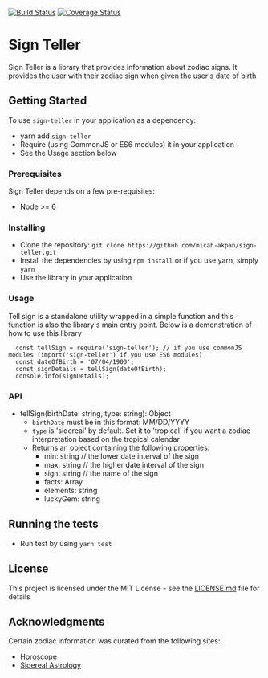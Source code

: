 [![Build Status](https://travis-ci.org/micah-akpan/sign-teller.svg?branch=develop)](https://travis-ci.org/micah-akpan/sign-teller) [![Coverage Status](https://coveralls.io/repos/github/micah-akpan/sign-teller/badge.svg?branch=develop)](https://coveralls.io/github/micah-akpan/sign-teller?branch=develop)


# Sign Teller

Sign Teller is a library that provides information about zodiac signs. It provides the user with their zodiac sign when given the user's date of birth

## Getting Started

To use `sign-teller` in your application as a dependency:
- yarn add `sign-teller`
- Require (using CommonJS or ES6 modules) it in your application
- See the Usage section below

### Prerequisites

Sign Teller depends on a few pre-requisites:
- [Node](https://nodejs.org/docs/latest-v11.x/api/) >= 6

### Installing

  - Clone the repository: `git clone https://github.com/micah-akpan/sign-teller.git`
  - Install the dependencies by using `npm install` or if you use yarn, simply `yarn`
  - Use the library in your application

### Usage
Tell sign is a standalone utility wrapped in a simple function and this function is also the library's main entry point.
Below is a demonstration of how to use this library
```
  const tellSign = require('sign-teller'); // if you use commonJS modules (import('sign-teller') if you use ES6 modules)
  const dateOfBirth = '07/04/1900';
  const signDetails = tellSign(dateOfBirth);
  console.info(signDetails);
```

### API
- tellSign(birthDate: string, type: string): Object
  - `birthDate` must be in this format: MM/DD/YYYY
  - `type` is 'sidereal' by default. Set it to 'tropical` if you want a zodiac interpretation based on the tropical calendar
  - Returns an object containing the following properties:
    - min: string // the lower date interval of the sign
    - max: string // the higher date interval of the sign
    - sign: string // the name of the sign
    - facts: Array<string>
    - elements: string
    - luckyGem: string

## Running the tests

- Run test by using `yarn test`

## License

This project is licensed under the MIT License - see the [LICENSE.md](LICENSE) file for details

## Acknowledgments
Certain zodiac information was curated from the following sites:
* [Horoscope](https://www.horoscope.com/zodiac-signs)
* [Sidereal Astrology](https://thoughtcatalog.com/january-nelson/2019/01/sidereal-astrology/)
